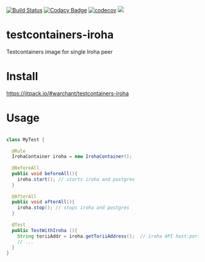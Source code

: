 [![Build Status](https://travis-ci.org/Warchant/testcontainers-iroha.svg?branch=master)](https://travis-ci.org/Warchant/testcontainers-iroha)
[![Codacy Badge](https://api.codacy.com/project/badge/Grade/ce56f4b975e1469da6b7ecfc8b98d879)](https://www.codacy.com/app/Warchant/testcontainers-iroha?utm_source=github.com&amp;utm_medium=referral&amp;utm_content=Warchant/testcontainers-iroha&amp;utm_campaign=Badge_Grade)
[![codecov](https://codecov.io/gh/Warchant/testcontainers-iroha/branch/master/graph/badge.svg)](https://codecov.io/gh/Warchant/testcontainers-iroha)
[![](https://jitpack.io/v/Warchant/testcontainers-iroha.svg)](https://jitpack.io/#Warchant/testcontainers-iroha)

# testcontainers-iroha
Testcontainers image for single Iroha peer


# Install

https://jitpack.io/#warchant/testcontainers-iroha

# Usage

```java

class MyTest {
  
  @Rule
  IrohaContainer iroha = new IrohaContainer();
  
  @BeforeAll
  public void beforeAll(){
    iroha.start(); // starts iroha and postgres
  }
  
  @AfterAll
  public void afterAll(){
    iroha.stop(); // stops iroha and postgres
  }
  
  @Test
  public TestWithIroha (){
    String toriiAddr = iroha.getToriiAddress();  // iroha API host:port (torii)
    // ...
  }
}

```

